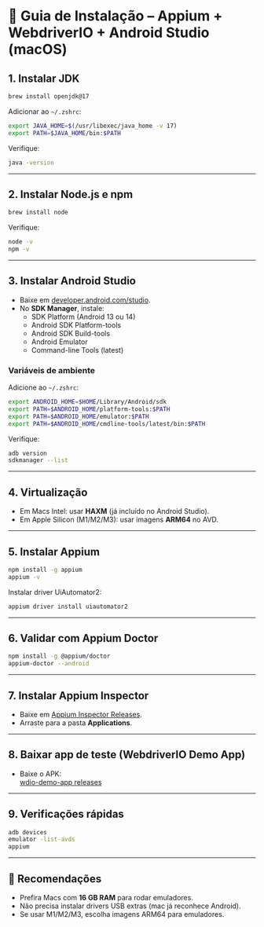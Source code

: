 # 🚀 Guia de Instalação – Appium + WebdriverIO + Android Studio (macOS)

## 1. Instalar JDK
```bash
brew install openjdk@17
```

Adicionar ao `~/.zshrc`:
```bash
export JAVA_HOME=$(/usr/libexec/java_home -v 17)
export PATH=$JAVA_HOME/bin:$PATH
```

Verifique:
```bash
java -version
```

---

## 2. Instalar Node.js e npm
```bash
brew install node
```

Verifique:
```bash
node -v
npm -v
```

---

## 3. Instalar Android Studio
- Baixe em [developer.android.com/studio](https://developer.android.com/studio).
- No **SDK Manager**, instale:
  - SDK Platform (Android 13 ou 14)
  - Android SDK Platform-tools
  - Android SDK Build-tools
  - Android Emulator
  - Command-line Tools (latest)

### Variáveis de ambiente
Adicione ao `~/.zshrc`:
```bash
export ANDROID_HOME=$HOME/Library/Android/sdk
export PATH=$ANDROID_HOME/platform-tools:$PATH
export PATH=$ANDROID_HOME/emulator:$PATH
export PATH=$ANDROID_HOME/cmdline-tools/latest/bin:$PATH
```

Verifique:
```bash
adb version
sdkmanager --list
```

---

## 4. Virtualização
- Em Macs Intel: usar **HAXM** (já incluído no Android Studio).
- Em Apple Silicon (M1/M2/M3): usar imagens **ARM64** no AVD.

---

## 5. Instalar Appium
```bash
npm install -g appium
appium -v
```

Instalar driver UiAutomator2:
```bash
appium driver install uiautomator2
```

---

## 6. Validar com Appium Doctor
```bash
npm install -g @appium/doctor
appium-doctor --android
```

---

## 7. Instalar Appium Inspector
- Baixe em [Appium Inspector Releases](https://github.com/appium/appium-inspector/releases).
- Arraste para a pasta **Applications**.

---

## 8. Baixar app de teste (WebdriverIO Demo App)
- Baixe o APK:  
  [wdio-demo-app releases](https://github.com/webdriverio/native-demo-app/releases)

---

## 9. Verificações rápidas
```bash
adb devices
emulator -list-avds
appium
```

---

## 📌 Recomendações
- Prefira Macs com **16 GB RAM** para rodar emuladores.  
- Não precisa instalar drivers USB extras (mac já reconhece Android).  
- Se usar M1/M2/M3, escolha imagens ARM64 para emuladores.
